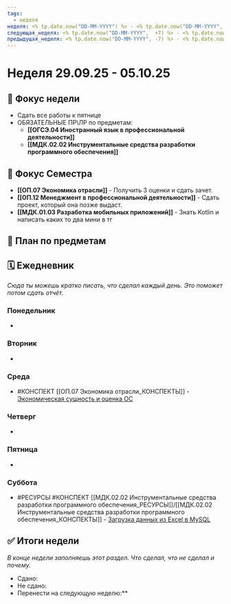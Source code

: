 ```yaml
---
tags:
  - неделя
неделя: <% tp.date.now("DD-MM-YYYY") %> - <% tp.date.now("DD-MM-YYYY", +6) %>
следующая_неделя: <% tp.date.now("DD-MM-YYYY",  +7) %> - <% tp.date.now("DD-MM-YYYY", +13) %>
предыдущая_неделя: <% tp.date.now("DD-MM-YYYY", -7) %> - <% tp.date.now("DD-MM-YYYY", -1) %>
---
```

# **Неделя 29.09.25 - 05.10.25**

## 🎯 Фокус недели
- Сдать все работы к пятнице
- ОБЯЗАТЕЛЬНЫЕ ПР\ЛР по предметам:
	- **[[ОГСЭ.04 Иностранный язык в профессиональной деятельности]]**
	- **[[МДК.02.02 Инструментальные средства разработки программного обеспечения]]**


## 🎯 Фокус Семестра
- **[[ОП.07 Экономика отрасли]]** - Получить 3 оценки и сдать зачет.
- **[[ОП.12 Менеджмент в профессиональной деятельности]]** - Сдать проект, который она позже выдаст.
- **[[МДК.01.03 Разработка мобильных приложений]]** - Знать Kotlin и написать каких то два мини в тг
## 📝 План по предметам


## 🗓 Ежедневник
*Сюда ты можешь кратко писать, что сделал каждый день. Это поможет потом сдать отчёт.*

### Понедельник
- 
### Вторник
- 
### Среда
- #КОНСПЕКТ  [[ОП.07 Экономика отрасли_КОНСПЕКТЫ]] - [Экономическая сущность и оценка ОС](https://storage14.eljur.ru/storage/83ad45dd81e5084fcece97962261a52a?filename=%D0%AD%D0%BA%D0%BE%D0%BD%D0%BE%D0%BC%D0%B8%D1%87%D0%B5%D1%81%D0%BA%D0%B0%D1%8F+%D1%81%D1%83%D1%89%D0%BD%D0%BE%D1%81%D1%82%D1%8C+%D0%B8+%D0%BE%D1%86%D0%B5%D0%BD%D0%BA%D0%B0+%D0%9E%D0%A1.docx&domain=kmpo)
### Четверг
- 
### Пятница
- 
### Суббота
-  #РЕСУРСЫ #КОНСПЕКТ [[МДК.02.02 Инструментальные средства разработки программного обеспечения_РЕСУРСЫ]]/[[МДК.02.02 Инструментальные средства разработки программного обеспечения_КОНСПЕКТЫ]] - [Загрузка данных из Excel в MySQL](https://storage14.eljur.ru/storage/6e8785221bb22b2f7b8456eb14b613cd?filename=%D0%97%D0%B0%D0%B3%D1%80%D1%83%D0%B7%D0%BA%D0%B0+%D0%B4%D0%B0%D0%BD%D0%BD%D1%8B%D1%85+%D0%B8%D0%B7+Excel+%D0%B2+MySQL.docx&domain=kmpo)


## ✅ Итоги недели
*В конце недели заполняешь этот раздел. Что сделал, что не сделал и почему.*

- Сдано:
- Не сдано:
- Перенести на следующую неделю:**